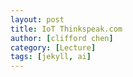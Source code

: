 ```yaml
---
layout: post
title: IoT Thinkspeak.com
author: [clifford chen]
category: [Lecture]
tags: [jekyll, ai]
---
```

